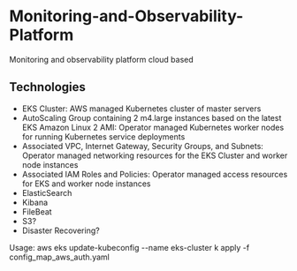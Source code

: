 # Monitoring-and-Observability-Platform
Monitoring and observability platform cloud based

## Technologies
- EKS Cluster: AWS managed Kubernetes cluster of master servers
- AutoScaling Group containing 2 m4.large instances based on the latest EKS Amazon Linux 2 AMI: Operator managed Kubernetes worker nodes for running Kubernetes service deployments
- Associated VPC, Internet Gateway, Security Groups, and Subnets: Operator managed networking resources for the EKS Cluster and worker node instances
- Associated IAM Roles and Policies: Operator managed access resources for EKS and worker node instances
- ElasticSearch
- Kibana
- FileBeat
- S3?
- Disaster Recovering?

Usage: 
aws eks update-kubeconfig --name eks-cluster 
k apply -f config_map_aws_auth.yaml
